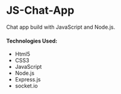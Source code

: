 # JS-Chat-App

Chat app build with JavaScript and Node.js.

<h4>Technologies Used:</h4>
<ul>
<li>Html5</li>
<li>CSS3</li>
<li>JavaScript</li>
<li>Node.js</li>
  <li>Express.js</li>
  <li>socket.io</li>
</ul>

